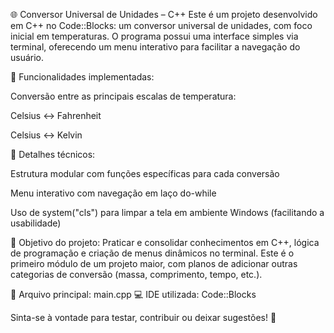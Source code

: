 🌐 Conversor Universal de Unidades – C++
Este é um projeto desenvolvido em C++ no Code::Blocks: um conversor universal de unidades, com foco inicial em temperaturas. O programa possui uma interface simples via terminal, oferecendo um menu interativo para facilitar a navegação do usuário.

🔧 Funcionalidades implementadas:

Conversão entre as principais escalas de temperatura:

Celsius ↔ Fahrenheit

Celsius ↔ Kelvin

📌 Detalhes técnicos:

Estrutura modular com funções específicas para cada conversão

Menu interativo com navegação em laço do-while

Uso de system("cls") para limpar a tela em ambiente Windows (facilitando a usabilidade)

🎯 Objetivo do projeto:
Praticar e consolidar conhecimentos em C++, lógica de programação e criação de menus dinâmicos no terminal. Este é o primeiro módulo de um projeto maior, com planos de adicionar outras categorias de conversão (massa, comprimento, tempo, etc.).

📁 Arquivo principal: main.cpp
💻 IDE utilizada: Code::Blocks

Sinta-se à vontade para testar, contribuir ou deixar sugestões! 🚀
